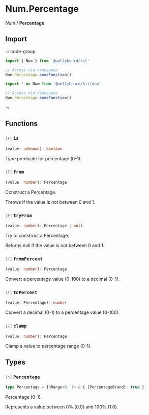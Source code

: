 # Num.Percentage

_Num_ / **Percentage**

## Import

::: code-group

```typescript [Namespace]
import { Num } from '@wollybeard/kit'

// Access via namespace
Num.Percentage.someFunction()
```

```typescript [Barrel]
import * as Num from '@wollybeard/kit/num'

// Access via namespace
Num.Percentage.someFunction()
```

:::

## Functions

### <span style="opacity: 0.6; font-weight: normal; font-size: 0.85em;">`[F]`</span> `is`

```typescript
(value: unknown): boolean
```

<SourceLink href="https://github.com/jasonkuhrt/kit/blob/main/./src/domains/num/percentage/percentage.ts#L19" />

Type predicate for percentage (0-1).

### <span style="opacity: 0.6; font-weight: normal; font-size: 0.85em;">`[F]`</span> `from`

```typescript
(value: number): Percentage
```

<SourceLink href="https://github.com/jasonkuhrt/kit/blob/main/./src/domains/num/percentage/percentage.ts#L27" />

Construct a Percentage.

Throws if the value is not between 0 and 1.

### <span style="opacity: 0.6; font-weight: normal; font-size: 0.85em;">`[F]`</span> `tryFrom`

```typescript
(value: number): Percentage | null
```

<SourceLink href="https://github.com/jasonkuhrt/kit/blob/main/./src/domains/num/percentage/percentage.ts#L38" />

Try to construct a Percentage.

Returns null if the value is not between 0 and 1.

### <span style="opacity: 0.6; font-weight: normal; font-size: 0.85em;">`[F]`</span> `fromPercent`

```typescript
(value: number): Percentage
```

<SourceLink href="https://github.com/jasonkuhrt/kit/blob/main/./src/domains/num/percentage/percentage.ts#L45" />

Convert a percentage value (0-100) to a decimal (0-1).

### <span style="opacity: 0.6; font-weight: normal; font-size: 0.85em;">`[F]`</span> `toPercent`

```typescript
(value: Percentage): number
```

<SourceLink href="https://github.com/jasonkuhrt/kit/blob/main/./src/domains/num/percentage/percentage.ts#L52" />

Convert a decimal (0-1) to a percentage value (0-100).

### <span style="opacity: 0.6; font-weight: normal; font-size: 0.85em;">`[F]`</span> `clamp`

```typescript
(value: number): Percentage
```

<SourceLink href="https://github.com/jasonkuhrt/kit/blob/main/./src/domains/num/percentage/percentage.ts#L59" />

Clamp a value to percentage range (0-1).

## Types

### <span style="opacity: 0.6; font-weight: normal; font-size: 0.85em;">`[∩]`</span> `Percentage`

```typescript
type Percentage = InRange<0, 1> & { [PercentageBrand]: true }
```

<SourceLink href="https://github.com/jasonkuhrt/kit/blob/main/./src/domains/num/percentage/percentage.ts#L14" />

Percentage (0-1).

Represents a value between 0% (0.0) and 100% (1.0).
